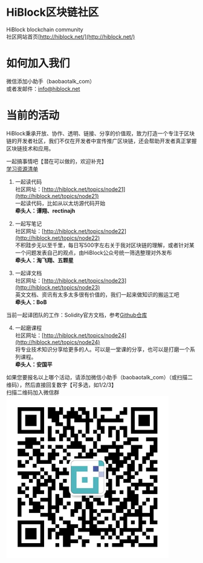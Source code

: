 # HiBlock区块链社区

HiBlock blockchain community  
社区网站首页[http://hiblock.net/](http://hiblock.net/)

# 如何加入我们

微信添加小助手（baobaotalk_com）  
或者发邮件：info@hiblock.net  

# 当前的活动

HiBlock秉承开放、协作、透明、链接、分享的价值观，致力打造一个专注于区块链的开发者社区，我们不仅在开发者中宣传推广区块链，还会帮助开发者真正掌握区块链技术和应用。  

一起搞事情吧【潜在可以做的，欢迎补充】  
[学习资源清单](./learning-materials.md)  

1. 一起读代码  
社区网址：[http://hiblock.net/topics/node21](http://hiblock.net/topics/node21)  
一起读代码，比如从以太坊源代码开始  
**牵头人：谭翔、rectinajh**    

2. 一起写笔记  
社区网址：[http://hiblock.net/topics/node22](http://hiblock.net/topics/node22)  
不积跬步无以至千里，每日写500字左右关于我对区块链的理解，或者针对某一个问题发表自己的观点，由HiBlock公众号统一筛选整理对外发布  
**牵头人：淘飞翔、五颗星**    

3. 一起译文档  
社区网址：[http://hiblock.net/topics/node23](http://hiblock.net/topics/node23)  
英文文档、资讯有太多太多很有价值的，我们一起来做知识的搬运工吧  
**牵头人：BoB**    

当前一起译团队的工作：Solidity官方文档，参考[Github仓库](https://github.com/etherchina/solidity-doc-cn)  

4. 一起磨课程  
社区网址：[http://hiblock.net/topics/node24](http://hiblock.net/topics/node24)  
将专业技术知识分享给更多的人。可以是一堂课的分享，也可以是打磨一个系列课程。  
**牵头人：安国平**  

如果您要报名以上哪个活动，请添加微信小助手（baobaotalk_com）（或扫描二维码），然后直接回复数字【可多选，如1/2/3】  
扫描二维码加入微信群  
![](https://github.com/HiBlock/hiblock/blob/master/images/HiBlock_wechat_qrcode.jpeg)

